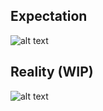 ## Expectation

![alt text](https://media.idownloadblog.com/wp-content/uploads/2016/03/Screen-Shot-2016-03-06-at-1.07.53-AM-363x500.png)

## Reality (WIP) 
![alt text](https://i.imgur.com/567Mq7b.png)
